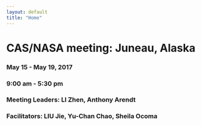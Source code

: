 ```yaml
---
layout: default
title: "Home"
---
```


# CAS/NASA meeting: Juneau, Alaska

### May 15 - May 19, 2017
### 9:00 am - 5:30 pm

### Meeting Leaders: LI Zhen, Anthony Arendt
### Facilitators: LIU Jie, Yu-Chan Chao, Sheila Ocoma

